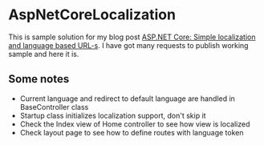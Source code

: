 # AspNetCoreLocalization

This is sample solution for my blog post [ASP.NET Core: Simple localization and language based URL-s](http://gunnarpeipman.com/2017/03/aspnet-core-simple-localization/). I have got many requests to publish working sample and here it is.

## Some notes

* Current language and redirect to default language are handled in BaseController class
* Startup class initializes localization support, don't skip it
* Check the Index view of Home controller to see how view is localized
* Check layout page to see how to define routes with language token
